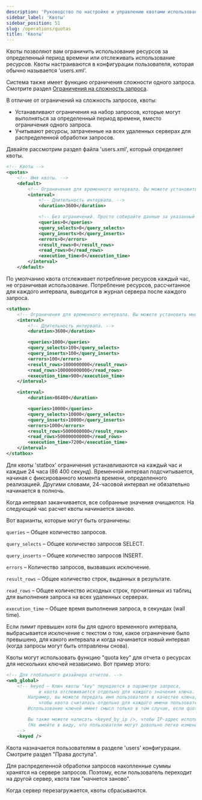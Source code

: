 ```yaml
---
description: 'Руководство по настройке и управлению квотами использования ресурсов в ClickHouse'
sidebar_label: 'Квоты'
sidebar_position: 51
slug: /operations/quotas
title: 'Квоты'
---
```


Квоты позволяют вам ограничить использование ресурсов за определенный период времени или отслеживать использование ресурсов. Квоты настраиваются в конфигурации пользователя, которая обычно называется 'users.xml'.

Система также имеет функцию ограничения сложности одного запроса. Смотрите раздел [Ограничения на сложность запроса](../operations/settings/query-complexity.md).

В отличие от ограничений на сложность запросов, квоты:

- Устанавливают ограничения на набор запросов, которые могут выполняться за определенный период времени, вместо ограничения одного запроса.
- Учитывают ресурсы, затраченные на всех удаленных серверах для распределенной обработки запросов.

Давайте рассмотрим раздел файла 'users.xml', который определяет квоты.

```xml
<!-- Квоты -->
<quotas>
    <!-- Имя квоты. -->
    <default>
        <!-- Ограничения для временного интервала. Вы можете установить много интервалов с различными ограничениями. -->
        <interval>
            <!-- Длительность интервала. -->
            <duration>3600</duration>

            <!-- Без ограничений. Просто собирайте данные за указанный временной интервал. -->
            <queries>0</queries>
            <query_selects>0</query_selects>
            <query_inserts>0</query_inserts>
            <errors>0</errors>
            <result_rows>0</result_rows>
            <read_rows>0</read_rows>
            <execution_time>0</execution_time>
        </interval>
    </default>
```

По умолчанию квота отслеживает потребление ресурсов каждый час, не ограничивая использование. Потребление ресурсов, рассчитанное для каждого интервала, выводится в журнал сервера после каждого запроса.

```xml
<statbox>
    <!-- Ограничения для временного интервала. Вы можете установить много интервалов с различными ограничениями. -->
    <interval>
        <!-- Длительность интервала. -->
        <duration>3600</duration>

        <queries>1000</queries>
        <query_selects>100</query_selects>
        <query_inserts>100</query_inserts>
        <errors>100</errors>
        <result_rows>1000000000</result_rows>
        <read_rows>100000000000</read_rows>
        <execution_time>900</execution_time>
    </interval>

    <interval>
        <duration>86400</duration>

        <queries>10000</queries>
        <query_selects>10000</query_selects>
        <query_inserts>10000</query_inserts>
        <errors>1000</errors>
        <result_rows>5000000000</result_rows>
        <read_rows>500000000000</read_rows>
        <execution_time>7200</execution_time>
    </interval>
</statbox>
```

Для квоты 'statbox' ограничения устанавливаются на каждый час и каждые 24 часа (86 400 секунд). Временной интервал подсчитывается, начиная с фиксированного момента времени, определенного реализацией. Другими словами, 24-часовой интервал не обязательно начинается в полночь.

Когда интервал заканчивается, все собранные значения очищаются. На следующий час расчет квоты начинается заново.

Вот варианты, которые могут быть ограничены:

`queries` – Общее количество запросов.

`query_selects` – Общее количество запросов SELECT.

`query_inserts` – Общее количество запросов INSERT.

`errors` – Количество запросов, вызвавших исключение.

`result_rows` – Общее количество строк, выданных в результате.

`read_rows` – Общее количество исходных строк, прочитанных из таблиц для выполнения запроса на всех удаленных серверах.

`execution_time` – Общее время выполнения запроса, в секундах (wall time).

Если лимит превышен хотя бы для одного временного интервала, выбрасывается исключение с текстом о том, какое ограничение было превышено, для какого интервала и когда начинается новый интервал (когда запросы могут быть отправлены снова).

Квоты могут использовать функцию "quota key" для отчета о ресурсах для нескольких ключей независимо. Вот пример этого:

```xml
<!-- Для глобального дизайнера отчетов. -->
<web_global>
    <!-- keyed – Ключ квоты "key" передается в параметре запроса,
            и квота отслеживается отдельно для каждого значения ключа.
        Например, вы можете передать имя пользователя в качестве ключа,
            чтобы квота считалась отдельно для каждого имени пользователя.
        Использование ключей имеет смысл только в том случае, если quota_key передается программой, а не пользователем.

        Вы также можете написать <keyed_by_ip />, чтобы IP-адрес использовался в качестве ключа квоты.
        (Но имейте в виду, что пользователи могут довольно легко изменить адрес IPv6.)
    -->
    <keyed />
```

Квота назначается пользователям в разделе 'users' конфигурации. Смотрите раздел "Права доступа".

Для распределенной обработки запросов накопленные суммы хранятся на сервере запросов. Поэтому, если пользователь переходит на другой сервер, квота там "начнется заново".

Когда сервер перезагружается, квоты сбрасываются.
